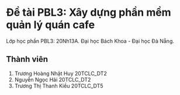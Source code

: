 # Đề tài PBL3: Xây dựng phần mềm quản lý quán cafe

Lớp học phần PBL3: 20Nh13A.
Đại học Bách Khoa - Đại học Đà Nẵng.

## Thành viên

1.	Trương Hoàng Nhật Huy	20TCLC_DT2
2.	Nguyễn Ngọc Hải		20TCLC_DT2
3.	Trương Thị Thanh Kiều	20TCLC_DT5

